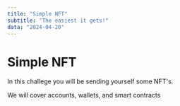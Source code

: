 ```yaml
---
title: "Simple NFT"
subtitle: "The easiest it gets!"
data: "2024-04-20"
---
```


# Simple NFT

In this challege you will be sending yourself
some NFT's.

We will cover accounts, wallets, and smart
contracts
